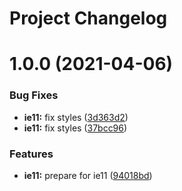 # Project Changelog

# 1.0.0 (2021-04-06)


### Bug Fixes

* **ie11:** fix styles ([3d363d2](https://github.com/GrabarzUndPartner/nuxt-speedkit-example/commit/3d363d2f1b1070115b73008c6ab0bf3c24e11f89))
* **ie11:** fix styles ([37bcc96](https://github.com/GrabarzUndPartner/nuxt-speedkit-example/commit/37bcc96c5e198507a0a3a80783db853640a9a35b))


### Features

* **ie11:** prepare for ie11 ([94018bd](https://github.com/GrabarzUndPartner/nuxt-speedkit-example/commit/94018bd664ec06dbbe2aec9dd65dead7694ff32b))
